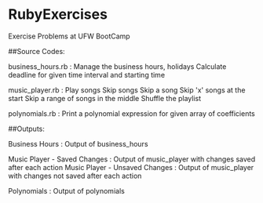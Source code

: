 # RubyExercises
Exercise Problems at UFW BootCamp

##Source Codes:

  business_hours.rb : 
    Manage the business hours, holidays
    Calculate deadline for given time interval and starting time
  
  music_player.rb : 
    Play songs
    Skip songs
      Skip a song
      Skip 'x' songs at the start
      Skip a range of songs in the middle
    Shuffle the playlist
  
  polynomials.rb : 
    Print a polynomial expression for given array of coefficients
  
##Outputs:
  
  Business Hours : Output of business_hours
  
  Music Player - Saved Changes : Output of music_player with changes saved after each action
  Music Player - Unsaved Changes : Output of music_player with changes not saved after each action

  Polynomials : Output of polynomials

